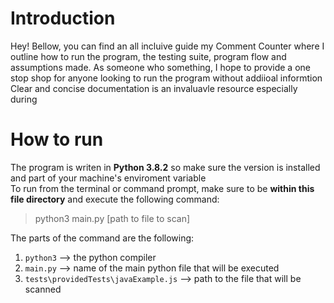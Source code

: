 # Introduction
Hey!
Bellow, you can find an all incluive guide my Comment Counter where I outline how to run the program, the testing suite, program flow and assumptions made. As someone who something, I hope to provide a one stop shop for anyone looking to run the program without addiioal informtion
Clear and concise documentation is an invaluavle resource especially during 

# How to run
The program is writen in **Python 3.8.2** so make sure the version is installed and part of your machine's enviroment variable \
To run from the terminal or command prompt, make sure to be **within this file directory** and execute the following command:

>python3 main.py [path to file to scan]

The parts of the command are the following:
1.	`python3` --> the python compiler 
2.	`main.py` --> name of the main python file that will be executed
3.	`tests\providedTests\javaExample.js` --> path to the file that will be scanned 